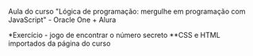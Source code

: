 Aula do curso "Lógica de programação: mergulhe em programação com JavaScript" - Oracle One + Alura

*Exercício - jogo de encontrar o número secreto
**CSS e HTML importados da página do curso
